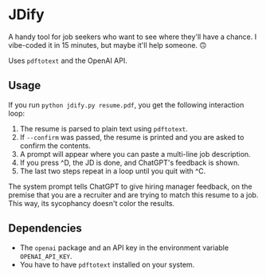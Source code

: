 # JDify

A handy tool for job seekers who want to see where they'll have a chance.
I vibe-coded it in 15 minutes, but maybe it'll help someone. 🙃

Uses `pdftotext` and the OpenAI API.

## Usage

If you run `python jdify.py resume.pdf`, you get the following interaction loop:
1. The resume is parsed to plain text using `pdftotext`.
2. If `--confirm` was passed, the resume is printed and you are asked to confirm the contents.
3. A prompt will appear where you can paste a multi-line job description.
4. If you press ^D, the JD is done, and ChatGPT's feedback is shown.
5. The last two steps repeat in a loop until you quit with ^C.

The system prompt tells ChatGPT to give hiring manager feedback, on the premise that you are a recruiter and are trying to match this resume to a job.
This way, its sycophancy doesn't color the results.

## Dependencies

- The `openai` package and an API key in the environment variable `OPENAI_API_KEY`.
- You have to have `pdftotext` installed on your system.
